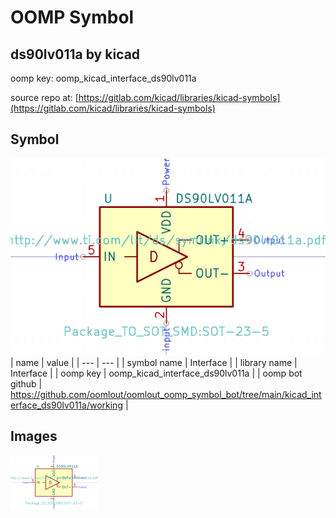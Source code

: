 # OOMP Symbol  
## ds90lv011a  by kicad  
  
oomp key: oomp_kicad_interface_ds90lv011a  
  
source repo at: [https://gitlab.com/kicad/libraries/kicad-symbols](https://gitlab.com/kicad/libraries/kicad-symbols)  
## Symbol  
  
[![working.png](working_600.png)](working.png)  
| name | value | 
| --- | --- | 
| symbol name | Interface | 
| library name | Interface | 
| oomp key | oomp_kicad_interface_ds90lv011a | 
| oomp bot github | https://github.com/oomlout/oomlout_oomp_symbol_bot/tree/main/kicad_interface_ds90lv011a/working | 
## Images  
  
[![working.png](working_140.png)](working.png)  
